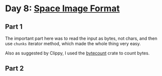 # Day 8: [Space Image Format](https://adventofcode.com/2019/day/8)

## Part 1

The important part here was to read the input as bytes, not chars, and then use `chunks` iterator method, which made the whole thing very easy.

Also as suggested by Clippy, I used the [bytecount](https://crates.io/crates/bytecount) crate to count bytes.

## Part 2


